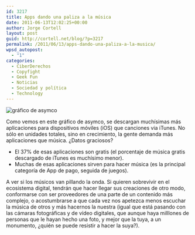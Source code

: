 ```yaml
---
id: 3217
title: Apps dando una paliza a la música
date: 2011-06-13T12:02:25+00:00
author: Jorge Cortell
layout: post
guid: http://cortell.net/blog/?p=3217
permalink: /2011/06/13/apps-dando-una-paliza-a-la-musica/
wpsd_autopost:
  - "1"
categories:
  - CiberDerechos
  - Copyfight
  - Geek Fun
  - Noticias
  - Sociedad y polí­tica
  - Technology
---
```

<img class="alignnone" src="http://173.236.143.97/wp-content/uploads/2010/04/screen-shot-2010-04-12-at-4-12-3-36-43-pm.png" alt="gráfico de asymco" />

Como vemos en este gráfico de asymco, se descargan muchísimas más aplicaciones para dispositivos móviles (iOS) que canciones via iTunes. No sólo en unidades totales, sino en crecimiento, la gente demanda más aplicaciones que música. ¿Datos graciosos?

  * El 37% de esas aplicaciones son gratis (el porcentaje de música gratis descargado de iTunes es muchísimo menor).
  * Muchas de esas aplicaciones sirven para hacer música (es la principal categoría de App de pago, seguida de juegos).

A ver si los músicos van pillando la onda. Si quieren sobrevivir en el ecosistema digital, tendrán que hacer llegar sus creaciones de otro modo, conformarse con ser proveedores de una parte de un contenido más complejo, o acostumbrarse a que cada vez nos apetezca menos escuchar la música de otros y más hacernos la nuestra (igual que está pasando con las cámaras fotográficas y de vídeo digitales, que aunque haya milllones de personas que le hayan hecho una foto, y mejor que la tuya, a un monumento, ¿quién se puede resistir a hacer la suya?).